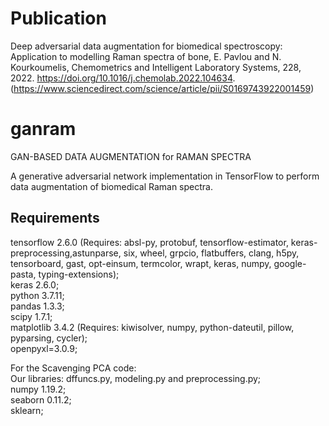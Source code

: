 # Publication

Deep adversarial data augmentation for biomedical spectroscopy: Application to modelling Raman spectra of bone, E. Pavlou and N. Kourkoumelis,
Chemometrics and Intelligent Laboratory Systems, 228, 2022. https://doi.org/10.1016/j.chemolab.2022.104634.
(https://www.sciencedirect.com/science/article/pii/S0169743922001459)


# ganram
GAN-BASED DATA AUGMENTATION for RAMAN SPECTRA 

A generative adversarial network implementation in TensorFlow to perform data augmentation of biomedical Raman spectra.

## Requirements
tensorflow 2.6.0 (Requires: absl-py, protobuf, tensorflow-estimator, keras-preprocessing,astunparse, six, wheel, grpcio, flatbuffers, clang, h5py, tensorboard, gast, opt-einsum, termcolor, wrapt, keras, numpy, google-pasta, typing-extensions);  
keras 2.6.0;  
python 3.7.11;  
pandas 1.3.3;  
scipy 1.7.1;  
matplotlib 3.4.2 (Requires: kiwisolver, numpy, python-dateutil, pillow, pyparsing, cycler);  
openpyxl=3.0.9;  

For the Scavenging PCA code:  
Our libraries: dffuncs.py, modeling.py and preprocessing.py;  
numpy 1.19.2;  
seaborn 0.11.2;  
sklearn;


